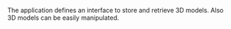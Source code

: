 The application defines an interface to store and retrieve 3D models. Also 3D models can be easily manipulated.